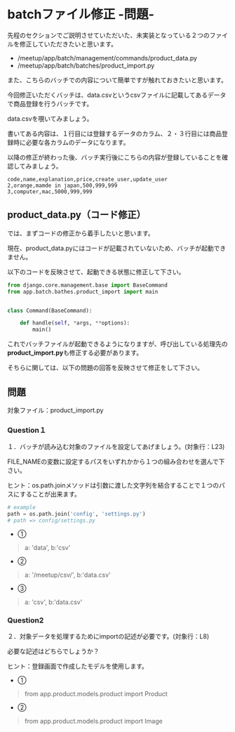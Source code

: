 # batchファイル修正 -問題-

先程のセクションでご説明させていただいた、未実装となっている２つのファイルを修正していただきたいと思います。

- /meetup/app/batch/management/commands/product_data.py
- /meetup/app/batch/batches/product_import.py


また、こちらのバッチでの内容について簡単ですが触れておきたいと思います。

今回修正いただくバッチは、data.csvというcsvファイルに記載してあるデータで商品登録を行うバッチです。

data.csvを覗いてみましょう。

書いてある内容は、１行目には登録するデータのカラム、２・３行目には商品登録時に必要な各カラムのデータになります。

以降の修正が終わった後、バッチ実行後にこちらの内容が登録していることを確認してみましょう。

```
code,name,explanation,price,create_user,update_user
2,orange,mamde in japan,500,999,999
3,computer,mac,5000,999,999
```

## product_data.py（コード修正）

では、まずコードの修正から着手したいと思います。

現在、product_data.pyにはコードが記載されていないため、バッチが起動できません。

以下のコードを反映させて、起動できる状態に修正して下さい。

```python
from django.core.management.base import BaseCommand
from app.batch.bathes.product_import import main


class Command(BaseCommand):

    def handle(self, *args, **options):
        main()
```

これでバッチファイルが起動できるようになりますが、呼び出している処理先の**product_import.py**も修正する必要があります。

そちらに関しては、以下の問題の回答を反映させて修正をして下さい。

## 問題
対象ファイル：product_import.py
### Question１
１．バッチが読み込む対象のファイルを設定してあげましょう。(対象行：L23)

FILE_NAMEの変数に設定するパスをいずれかから１つの組み合わせを選んで下さい。

ヒント：os.path.joinメソッドは引数に渡した文字列を結合することで１つのパスにすることが出来ます。


```python
# example
path = os.path.join('config', 'settings.py')
# path => config/settings.py
```

- ①
> a: 'data', b:'csv'
- ②
> a: '/meetup/csv/', b:'data.csv'
- ③
> a: 'csv', b:'data.csv'

### Question2
２．対象データを処理するためにimportの記述が必要です。(対象行：L8)

必要な記述はどちらでしょうか？

ヒント：登録画面で作成したモデルを使用します。

- ①
> from app.product.models.product import Product
- ②
> from app.product.models.product import Image